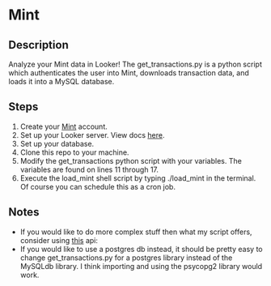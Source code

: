 Mint
=======
Description
---
Analyze your Mint data in Looker! The get_transactions.py is a python script which authenticates the user into Mint, downloads transaction data, and loads it into a MySQL database. 

Steps
---
1. Create your [Mint](https://www.mint.com) account.
2. Set up your Looker server. View docs [here](http://www.looker.com/docs/setup-and-management/on-prem-install). 	
3. Set up your database.
4. Clone this repo to your machine.
5. Modify the get_transactions python script with your variables. The variables are found on lines 11 through 17.
6. Execute the load_mint shell script by typing ./load_mint in the terminal. Of course you can schedule this as a cron job.

Notes
---
- If you would like to do more complex stuff then what my script offers, consider using [this](https://github.com/mrooney/mintapi) api: 
- If you would like to use a postgres db instead, it should be pretty easy to change get_transactions.py for a postgres library instead of the MySQLdb library. I think importing and using the psycopg2 library would work.







